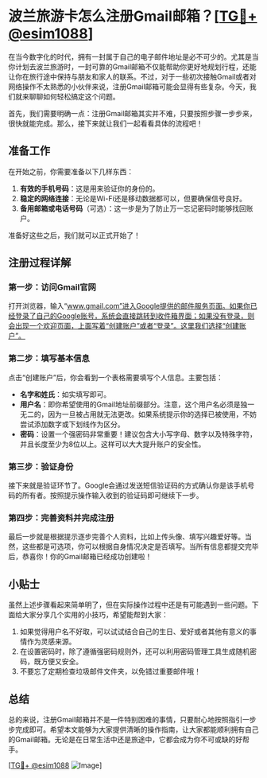 # 波兰旅游卡怎么注册Gmail邮箱？[[TG💪+ @esim1088](https://t.me/s/esim1088)]

在当今数字化的时代，拥有一封属于自己的电子邮件地址是必不可少的。尤其是当你计划去波兰旅游时，一封可靠的Gmail邮箱不仅能帮助你更好地规划行程，还能让你在旅行途中保持与朋友和家人的联系。不过，对于一些初次接触Gmail或者对网络操作不太熟悉的小伙伴来说，注册Gmail邮箱可能会显得有些复杂。今天，我们就来聊聊如何轻松搞定这个问题。

首先，我们需要明确一点：注册Gmail邮箱其实并不难，只要按照步骤一步步来，很快就能完成。那么，接下来就让我们一起看看具体的流程吧！

## 准备工作

在开始之前，你需要准备以下几样东西：
1. **有效的手机号码**：这是用来验证你的身份的。
2. **稳定的网络连接**：无论是Wi-Fi还是移动数据都可以，但要确保信号良好。
3. **备用邮箱或电话号码**（可选）：这一步是为了防止万一忘记密码时能够找回账户。

准备好这些之后，我们就可以正式开始了！

## 注册过程详解

### 第一步：访问Gmail官网

打开浏览器，输入“www.gmail.com”进入Google提供的邮件服务页面。如果你已经登录了自己的Google账号，系统会直接跳转到收件箱界面；如果没有登录，则会出现一个欢迎页面，上面写着“创建账户”或者“登录”。这里我们选择“创建账户”。

### 第二步：填写基本信息

点击“创建账户”后，你会看到一个表格需要填写个人信息。主要包括：

- **名字和姓氏**：如实填写即可。
- **用户名**：即你希望使用的Gmail地址前缀部分。注意，这个用户名必须是独一无二的，因为一旦被占用就无法更改。如果系统提示你的选择已被使用，不妨尝试添加数字或下划线作为区分。
- **密码**：设置一个强密码非常重要！建议包含大小写字母、数字以及特殊字符，并且长度至少为8位以上。这样可以大大提升账户的安全性。

### 第三步：验证身份

接下来就是验证环节了。Google会通过发送短信验证码的方式确认你是该手机号码的所有者。按照提示操作输入收到的验证码即可继续下一步。

### 第四步：完善资料并完成注册

最后一步就是根据提示逐步完善个人资料，比如上传头像、填写兴趣爱好等。当然，这些都是可选项，你可以根据自身情况决定是否填写。当所有信息都提交完毕后，恭喜你！你的Gmail邮箱已经成功创建啦！

## 小贴士

虽然上述步骤看起来简单明了，但在实际操作过程中还是有可能遇到一些问题。下面给大家分享几个实用的小技巧，希望能帮到大家：

1. 如果觉得用户名不好取，可以试试结合自己的生日、爱好或者其他有意义的事情作为灵感来源。
2. 在设置密码时，除了遵循强密码规则外，还可以利用密码管理工具生成随机密码，既方便又安全。
3. 不要忘了定期检查垃圾邮件文件夹，以免错过重要邮件哦！

## 总结

总的来说，注册Gmail邮箱并不是一件特别困难的事情，只要耐心地按照指引一步步完成即可。希望本文能够为大家提供清晰的操作指南，让大家都能顺利拥有自己的Gmail邮箱。无论是在日常生活中还是旅途中，它都会成为你不可或缺的好帮手。

[[TG💪+ @esim1088](https://t.me/s/esim1088) ![Image](https://i.postimg.cc/4NQfJmqS/Snipaste-2025-05-13-00-14-12.png)]